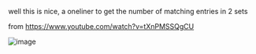 well this is nice, a oneliner to get the number of matching entries in 2 sets

from https://www.youtube.com/watch?v=tXnPMSSQgCU

![image](https://github.com/kerm1t/aoc2023/assets/26294323/c5dc6178-ad96-4487-803a-b60b63f33de9)
